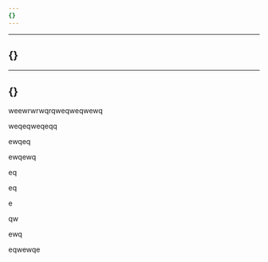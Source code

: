 ```yaml
---
{}
---
```

---
{}
---
---

{}
--

weewrwrwqrqweqweqwewq

weqeqweqeqq

ewqeq

ewqewq

eq

eq

e

qw

ewq

eqwewqe
